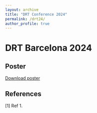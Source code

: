 ```yaml
---
layout: archive
title: "DRT Conference 2024"
permalink: /drt24/
author_profile: true
---
```


# DRT Barcelona 2024

## Poster

[Download poster](..)

## References

[1] Ref 1.
